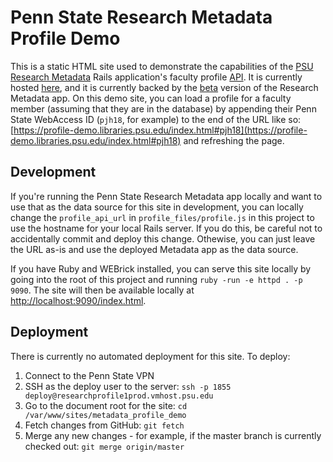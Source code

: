 # Penn State Research Metadata Profile Demo

This is a static HTML site used to demonstrate the capabilities of the [PSU Research Metadata](https://github.com/westarete/psu-research-metadata) Rails application's faculty profile [API](https://metadata.libraries.psu.edu/api_docs/swagger_docs/v1#!/user/findUserProfile). It is currently hosted [here](https://profile-demo.libraries.psu.edu/index.html), and it is currently backed by the [beta](https://stage.metadata.libraries.psu.edu/) version of the Research Metadata app. On this demo site, you can load a profile for a faculty member (assuming that they are in the database) by appending their Penn State WebAccess ID (`pjh18`, for example) to the end of the URL like so:  [https://profile-demo.libraries.psu.edu/index.html#pjh18](https://profile-demo.libraries.psu.edu/index.html#pjh18) and refreshing the page.

## Development

If you're running the Penn State Research Metadata app locally and want to use that as the data source for this site in development, you can locally change the `profile_api_url` in `profile_files/profile.js` in this project to use the hostname for your local Rails server. If you do this, be careful not to accidentally commit and deploy this change. Othewise, you can just leave the URL as-is and use the deployed Metadata app as the data source.

If you have Ruby and WEBrick installed, you can serve this site locally by going into the root of this project and running `ruby -run -e httpd . -p 9090`. The site will then be available locally at [http://localhost:9090/index.html](http://localhost:9090/index.html).

## Deployment

There is currently no automated deployment for this site. To deploy:

1. Connect to the Penn State VPN
2. SSH as the deploy user to the server:  `ssh -p 1855 deploy@researchprofile1prod.vmhost.psu.edu`
3. Go to the document root for the site:  `cd /var/www/sites/metadata_profile_demo`
4. Fetch changes from GitHub:  `git fetch`
5. Merge any new changes - for example, if the master branch is currently checked out:  `git merge origin/master`
